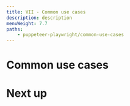 ```yaml
---
title: VII - Common use cases
description: description
menuWeight: 7.7
paths:
    - puppeteer-playwright/common-use-cases
---
```


# [](#common-use-cases) Common use cases

<!-- We'll go over login flow, pagination, etc. -->

# [](#next) Next up

<!-- about the next lesson -->
